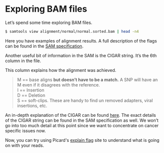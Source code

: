 # Exploring BAM files

Let’s spend some time exploring BAM files.

```bash
$ samtools view alignment/normal/normal.sorted.bam | head -n4
```

Here you have examples of alignment results. A full description of the
flags can be found in the [SAM specification](http://samtools.sourceforge.net/SAM1.pdf).

Another useful bit of information in the SAM is the CIGAR string. It’s
the 6th column in the file.

This column explains how the alignment was achieved.

> M == base aligns **but doesn’t have to be a match.** A SNP will have an M even if it disagrees with the reference.  
> I == Insertion  
> D == Deletion  
> S == soft-clips. These are handy to find un removed adapters, viral insertions, etc.

An in-depth explanation of the CIGAR can be found [here](http://genome.sph.umich.edu/wiki/SAM).
The exact details of the CIGAR string can be found in the SAM specification as
well. We won’t go into too much detail at this point since we want to concentrate on
cancer specific issues now.

Now, you can try using Picard's [explain flag](http://broadinstitute.github.io/picard/explain-flags.html)
site to understand what is going on with your reads.
